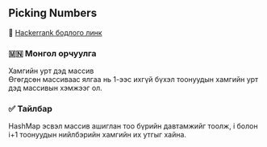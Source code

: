 ## Picking Numbers
🔗 [Hackerrank бодлого линк](https://www.hackerrank.com/challenges/picking-numbers)

### 🇲🇳 Монгол орчуулга  
Хамгийн урт дэд массив  
Өгөгдсөн массиваас ялгаа нь 1-ээс ихгүй бүхэл тоонуудын хамгийн урт дэд массивын хэмжээг ол.

### ✅ Тайлбар  
HashMap эсвэл массив ашиглан тоо бүрийн давтамжийг тоолж, i болон i+1 тоонуудын нийлбэрийн хамгийн их утгыг хайна.
